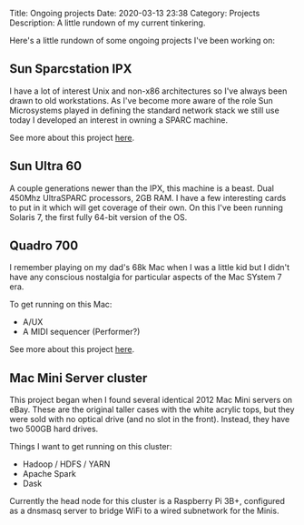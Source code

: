 Title: Ongoing projects
Date: 2020-03-13 23:38
Category: Projects
Description: A little rundown of my current tinkering.

Here's a little rundown of some ongoing projects I've been working on:

## Sun Sparcstation IPX

I have a lot of interest Unix and non-x86 architectures so I've always been drawn to old workstations. As I've become more aware of the role Sun Microsystems played in defining the standard network stack we still use today I developed an interest in owning a SPARC machine.

See more about this project [here]({tag}/sunipx).

## Sun Ultra 60

A couple generations newer than the IPX, this machine is a beast. Dual 450Mhz UltraSPARC processors, 2GB RAM. I have a few interesting cards to put in it which will get coverage of their own. On this I've been running Solaris 7, the first fully 64-bit version of the OS.

## Quadro 700

I remember playing on my dad's 68k Mac when I was a little kid but I didn't have any conscious nostalgia for particular aspects of the Mac SYstem 7 era.

To get running on this Mac:

- A/UX
- A MIDI sequencer (Performer?)

See more about this project [here]({tag}quadro700).

## Mac Mini Server cluster

This project began when I found several identical 2012 Mac Mini servers on eBay. These are the original taller cases with the white acrylic tops, but they were sold with no optical drive (and no slot in the front). Instead, they have two 500GB hard drives.

Things I want to get running on this cluster:

- Hadoop / HDFS / YARN
- Apache Spark
- Dask

Currently the head node for this cluster is a Raspberry Pi 3B+, configured as a dnsmasq server to bridge WiFi to a wired subnetwork for the Minis.